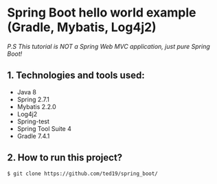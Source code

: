 Spring Boot hello world example (Gradle, Mybatis, Log4j2)
===============================
_P.S This tutorial is NOT a Spring Web MVC application, just pure Spring Boot!_

## 1. Technologies and tools used:
* Java 8
* Spring 2.7.1
* Mybatis 2.2.0
* Log4j2
* Spring-test
* Spring Tool Suite 4
* Gradle 7.4.1

## 2. How to run this project?
```shell
$ git clone https://github.com/ted19/spring_boot/
```
